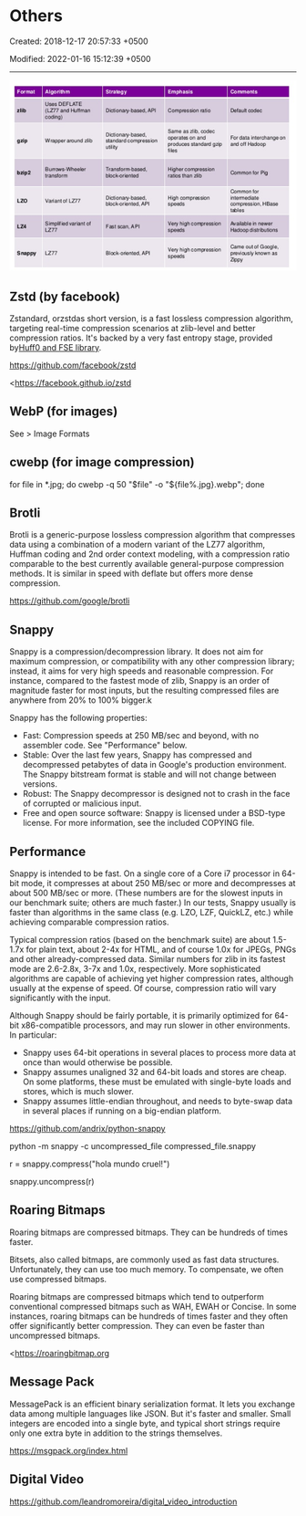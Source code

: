 # Others

Created: 2018-12-17 20:57:33 +0500

Modified: 2022-01-16 15:12:39 +0500

---

![Image for post](media/Others-image1.png)

## Zstd (by facebook)

Zstandard, orzstdas short version, is a fast lossless compression algorithm, targeting real-time compression scenarios at zlib-level and better compression ratios. It's backed by a very fast entropy stage, provided by[Huff0 and FSE library](https://github.com/Cyan4973/FiniteStateEntropy).

<https://github.com/facebook/zstd>

<https://facebook.github.io/zstd

## WebP (for images)

See > Image Formats

## cwebp (for image compression)

for file in *.jpg; do cwebp -q 50 "$file" -o "${file%.jpg}.webp"; done

## Brotli

Brotli is a generic-purpose lossless compression algorithm that compresses data using a combination of a modern variant of the LZ77 algorithm, Huffman coding and 2nd order context modeling, with a compression ratio comparable to the best currently available general-purpose compression methods. It is similar in speed with deflate but offers more dense compression.

<https://github.com/google/brotli>

## Snappy

Snappy is a compression/decompression library. It does not aim for maximum compression, or compatibility with any other compression library; instead, it aims for very high speeds and reasonable compression. For instance, compared to the fastest mode of zlib, Snappy is an order of magnitude faster for most inputs, but the resulting compressed files are anywhere from 20% to 100% bigger.k

Snappy has the following properties:
-   Fast: Compression speeds at 250 MB/sec and beyond, with no assembler code. See "Performance" below.
-   Stable: Over the last few years, Snappy has compressed and decompressed petabytes of data in Google's production environment. The Snappy bitstream format is stable and will not change between versions.
-   Robust: The Snappy decompressor is designed not to crash in the face of corrupted or malicious input.
-   Free and open source software: Snappy is licensed under a BSD-type license. For more information, see the included COPYING file.

## Performance

Snappy is intended to be fast. On a single core of a Core i7 processor in 64-bit mode, it compresses at about 250 MB/sec or more and decompresses at about 500 MB/sec or more. (These numbers are for the slowest inputs in our benchmark suite; others are much faster.) In our tests, Snappy usually is faster than algorithms in the same class (e.g. LZO, LZF, QuickLZ, etc.) while achieving comparable compression ratios.

Typical compression ratios (based on the benchmark suite) are about 1.5-1.7x for plain text, about 2-4x for HTML, and of course 1.0x for JPEGs, PNGs and other already-compressed data. Similar numbers for zlib in its fastest mode are 2.6-2.8x, 3-7x and 1.0x, respectively. More sophisticated algorithms are capable of achieving yet higher compression rates, although usually at the expense of speed. Of course, compression ratio will vary significantly with the input.

Although Snappy should be fairly portable, it is primarily optimized for 64-bit x86-compatible processors, and may run slower in other environments. In particular:
-   Snappy uses 64-bit operations in several places to process more data at once than would otherwise be possible.
-   Snappy assumes unaligned 32 and 64-bit loads and stores are cheap. On some platforms, these must be emulated with single-byte loads and stores, which is much slower.
-   Snappy assumes little-endian throughout, and needs to byte-swap data in several places if running on a big-endian platform.

<https://github.com/andrix/python-snappy>

python -m snappy -c uncompressed_file compressed_file.snappy

r = snappy.compress("hola mundo cruel!")

snappy.uncompress(r)

## Roaring Bitmaps

Roaring bitmaps are compressed bitmaps. They can be hundreds of times faster.

Bitsets, also called bitmaps, are commonly used as fast data structures. Unfortunately, they can use too much memory. To compensate, we often use compressed bitmaps.

Roaring bitmaps are compressed bitmaps which tend to outperform conventional compressed bitmaps such as WAH, EWAH or Concise. In some instances, roaring bitmaps can be hundreds of times faster and they often offer significantly better compression. They can even be faster than uncompressed bitmaps.

<https://roaringbitmap.org

## Message Pack

MessagePack is an efficient binary serialization format. It lets you exchange data among multiple languages like JSON. But it's faster and smaller. Small integers are encoded into a single byte, and typical short strings require only one extra byte in addition to the strings themselves.

<https://msgpack.org/index.html>

## Digital Video

<https://github.com/leandromoreira/digital_video_introduction>
